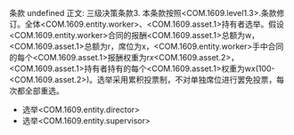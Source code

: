 条款 undefined 正文:
三级决策条款3. 本条款按照<COM.1609.level1.3>.条款修订。全体<COM.1609.entity.worker>、<COM.1609.asset.1>持有者选举。假设<COM.1609.entity.worker>合同的报酬<COM.1609.asset.1>总额为w，<COM.1609.asset.1>总额为r，席位为x，<COM.1609.entity.worker>手中合同的每个<COM.1609.asset.1>报酬权重为r*x*<COM.1609.asset.2>，<COM.1609.asset.1>持有者持有的每个<COM.1609.asset.1>权重为w*x*(100-<COM.1609.asset.2>)。选举采用累积投票制，不对单独席位进行罢免投票，每次都全部重选。
  - 选举<COM.1609.entity.director>
  - 选举<COM.1609.entity.supervisor>
